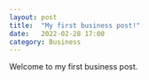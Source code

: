 ```yaml
---
layout: post
title:  "My first business post!"
date:   2022-02-28 17:00
category: Business
---
```


Welcome to my first business post.